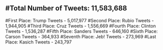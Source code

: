 #Total Number of Tweets: 11,583,688 
---
#First Place: Trump Tweets - 5,017,977
#Second Place: Rubio Tweets - 1,944,905
#Third Place: Cruz Tweets - 1,556,669
#Fourth Place: Clinton Tweets - 1,536,287
#Fifth Place: Sanders Tweets - 646,160
#Sixth Place: Carson Tweets - 364,933
#Seventh Place: Jeb! Tweets - 273,969
#Last Place: Kasich Tweets - 243,797
